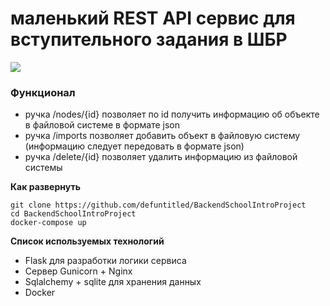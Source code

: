 # маленький REST API сервис для вступительного задания в ШБР

![](https://sun9-81.userapi.com/impg/4xuS9-m_1SNYLeytCs9mCtIsSrCT49MxGh9JoQ/SC2X-4z2oc8.jpg?size=1600x1200&quality=95&sign=42de96cf520b21fc26c55295eb279b08&type=album)

### Функционал

-  ручка /nodes/{id} позволяет по id получить информацию об объекте в файловой системе в формате json
- ручка /imports позволяет добавить объект в файловую систему (информацию следует передовать в формате json)
- ручка /delete/{id} позволяет удалить информацию из файловой системы




**Как развернуть**

	git clone https://github.com/defuntitled/BackendSchoolIntroProject
	cd BackendSchoolIntroProject
	docker-compose up

**Список используемых технологий**
- Flask для разработки логики сервиса
- Сервер Gunicorn + Nginx
- Sqlalchemy + sqlite для хранения данных
- Docker
